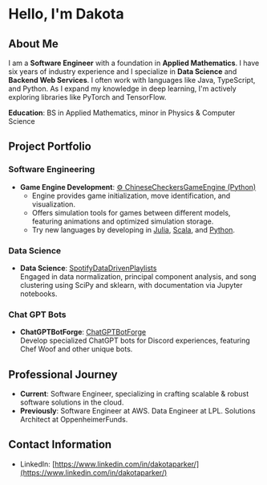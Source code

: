 # Hello, I'm Dakota

## About Me
I am a **Software Engineer** with a foundation in **Applied Mathematics**. I have six years of industry experience and I specialize in **Data Science** and **Backend Web Services**. I often work with languages like Java, TypeScript, and Python. As I expand my knowledge in deep learning, I'm actively exploring libraries like PyTorch and TensorFlow.

**Education**: BS in Applied Mathematics, minor in Physics & Computer Science

## Project Portfolio

### Software Engineering

- **Game Engine Development**: [⚙️ ChineseCheckersGameEngine (Python)](https://github.com/dakotacolorado/ChineseCheckersGameEngine)
  - Engine provides game initialization, move identification, and visualization.
  - Offers simulation tools for games between different models, featuring animations and optimized simulation storage.
  - Try new languages by developing in [Julia](https://github.com/dakotacolorado/ChineseCheckersGameJulia), [Scala](https://github.com/dakotacolorado/ChineseCheckersGameScala), and [Python](https://github.com/dakotacolorado/ChineseCheckersGameEngine).

  
### Data Science

- **Data Science**: [SpotifyDataDrivenPlaylists](https://github.com/dakotacolorado/SpotifyDataDrivenPlaylists)  
  Engaged in data normalization, principal component analysis, and song clustering using SciPy and sklearn, with documentation via Jupyter notebooks.

### Chat GPT Bots

- **ChatGPTBotForge**: [ChatGPTBotForge](https://github.com/dakotacolorado/ChatGPTBotForge)  
  Develop specialized ChatGPT bots for Discord experiences, featuring Chef Woof and other unique bots.

## Professional Journey

- **Current**: Software Engineer, specializing in crafting scalable & robust software solutions in the cloud.
- **Previously**: Software Engineer at AWS.  Data Engineer at LPL. Solutions Architect at OppenheimerFunds.

## Contact Information

- LinkedIn: [https://www.linkedin.com/in/dakotaparker/](https://www.linkedin.com/in/dakotaparker/)
